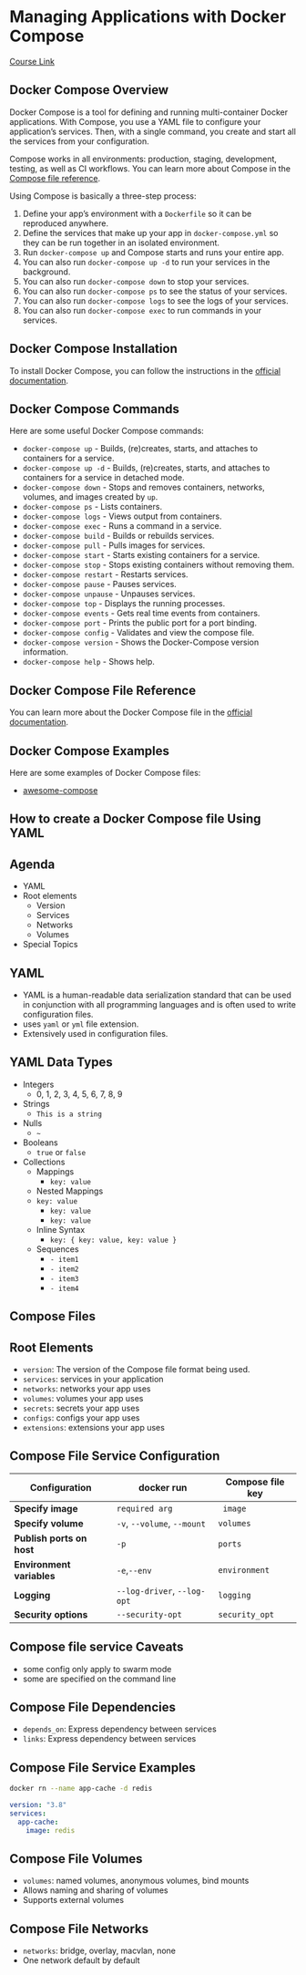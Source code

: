 # Managing Applications with Docker Compose

[Course Link](https://dominiquehallan-links.com/3VRsKy7)

## Docker Compose Overview

Docker Compose is a tool for defining and running multi-container Docker applications. With Compose, you use a YAML file to configure your application’s services. Then, with a single command, you create and start all the services from your configuration.

Compose works in all environments: production, staging, development, testing, as well as CI workflows. You can learn more about Compose in the [Compose file reference](https://docs.docker.com/compose/compose-file/).

Using Compose is basically a three-step process:

1. Define your app’s environment with a `Dockerfile` so it can be reproduced anywhere.
2. Define the services that make up your app in `docker-compose.yml` so they can be run together in an isolated environment.
3. Run `docker-compose up` and Compose starts and runs your entire app.
4. You can also run `docker-compose up -d` to run your services in the background.
5. You can also run `docker-compose down` to stop your services.
6. You can also run `docker-compose ps` to see the status of your services.
7. You can also run `docker-compose logs` to see the logs of your services.
8. You can also run `docker-compose exec` to run commands in your services.

## Docker Compose Installation

To install Docker Compose, you can follow the instructions in the [official documentation](https://docs.docker.com/compose/install/).

## Docker Compose Commands

Here are some useful Docker Compose commands:

- `docker-compose up` - Builds, (re)creates, starts, and attaches to containers for a service.
- `docker-compose up -d` - Builds, (re)creates, starts, and attaches to containers for a service in detached mode.
- `docker-compose down` - Stops and removes containers, networks, volumes, and images created by `up`.
- `docker-compose ps` - Lists containers.
- `docker-compose logs` - Views output from containers.
- `docker-compose exec` - Runs a command in a service.
- `docker-compose build` - Builds or rebuilds services.
- `docker-compose pull` - Pulls images for services.
- `docker-compose start` - Starts existing containers for a service.
- `docker-compose stop` - Stops existing containers without removing them.
- `docker-compose restart` - Restarts services.
- `docker-compose pause` - Pauses services.
- `docker-compose unpause` - Unpauses services.
- `docker-compose top` - Displays the running processes.
- `docker-compose events` - Gets real time events from containers.
- `docker-compose port` - Prints the public port for a port binding.
- `docker-compose config` - Validates and view the compose file.
- `docker-compose version` - Shows the Docker-Compose version information.
- `docker-compose help` - Shows help.

## Docker Compose File Reference

You can learn more about the Docker Compose file in the [official documentation](https://docs.docker.com/compose/compose-file/).

## Docker Compose Examples

Here are some examples of Docker Compose files:

- [awesome-compose](https://dominiquehallan-links.com/3xsyzIZ)

## How to create a Docker Compose file Using YAML

## Agenda

- YAML
- Root elements
  - Version
  - Services
  - Networks
  - Volumes
- Special Topics

## YAML

- YAML is a human-readable data serialization standard that can be used in conjunction with all programming languages and is often used to write configuration files.
- uses `yaml` or `yml` file extension.
- Extensively used in configuration files.

## YAML Data Types

- Integers
  - 0, 1, 2, 3, 4, 5, 6, 7, 8, 9
- Strings
  - `This is a string`
- Nulls
  - `~`
- Booleans
  - `true` or `false`
- Collections
  - Mappings
    - `key: value`
  - Nested Mappings
  - `key: value`
    - `key: value`
    - `key: value`
  - Inline Syntax
    - `key: { key: value, key: value }`
  - Sequences
    - `- item1`
    - `- item2`
    - `- item3`
    - `- item4`

## Compose Files

## Root Elements

- `version`: The version of the Compose file format being used.
- `services`: services in your application
- `networks`: networks your app uses
- `volumes`: volumes your app uses
- `secrets`: secrets your app uses
- `configs`: configs your app uses
- `extensions`: extensions your app uses

## Compose File Service Configuration

| Configuration             | docker run                  | Compose file key |
| ------------------------- | --------------------------- | ---------------- |
| **Specify image**         | `required arg`              | ` image`         |
| **Specify volume**        | `-v`, `--volume`, `--mount` | `volumes`        |
| **Publish ports on host** | `-p`                        | `ports`          |
| **Environment variables** | `-e`,`--env`                | `environment`    |
| **Logging**               | `--log-driver`, `--log-opt` | `logging`        |
| **Security options**      | `--security-opt`            | `security_opt`   |

## Compose file service Caveats

- some config only apply to swarm mode
- some are specified on the command line

## Compose File Dependencies

- `depends_on`: Express dependency between services
- `links`: Express dependency between services

## Compose File Service Examples

```bash
docker rn --name app-cache -d redis
```

```yaml
version: "3.8"
services:
  app-cache:
    image: redis
```

## Compose File Volumes

- `volumes`: named volumes, anonymous volumes, bind mounts
- Allows naming and sharing of volumes
- Supports external volumes

## Compose File Networks

- `networks`: bridge, overlay, macvlan, none
- One network default by default
